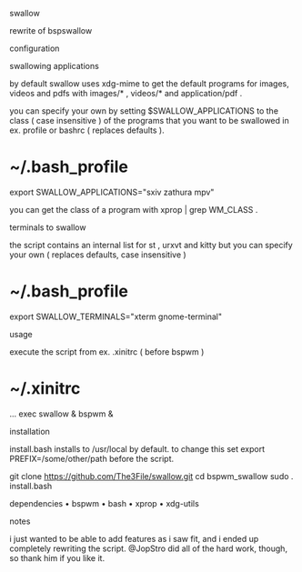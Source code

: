 
swallow

rewrite of bspswallow

configuration

swallowing applications

by default swallow uses xdg-mime to get the default programs for images, videos and pdfs with images/* , videos/* and application/pdf .

you can specify your own by setting $SWALLOW_APPLICATIONS to the class ( case insensitive ) of the programs that you want to be swallowed in ex. profile or bashrc ( replaces defaults ).

# ~/.bash_profile
export SWALLOW_APPLICATIONS="sxiv zathura mpv"



you can get the class of a program with xprop | grep WM_CLASS .

terminals to swallow

the script contains an internal list for st , urxvt and kitty but you can specify your own ( replaces defaults, case insensitive )

# ~/.bash_profile
export SWALLOW_TERMINALS="xterm gnome-terminal"



usage

execute the script from ex. .xinitrc ( before bspwm )

# ~/.xinitrc
...
exec swallow &
bspwm &



installation

 install.bash installs to /usr/local by default. to change this set export PREFIX=/some/other/path before the script.

git clone https://github.com/The3File/swallow.git
cd bspwm_swallow
sudo . install.bash



dependencies
•  bspwm 
•  bash 
•  xprop 
•  xdg-utils 

notes

i just wanted to be able to add features as i saw fit, and i ended up completely rewriting the script.
@JopStro did all of the hard work, though, so thank him if you like it.